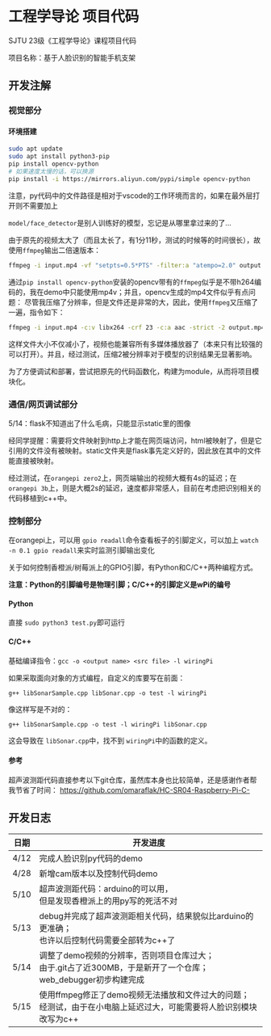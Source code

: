 # 工程学导论 项目代码

SJTU 23级《工程学导论》课程项目代码

项目名称：基于人脸识别的智能手机支架

## 开发注解

### 视觉部分

#### 环境搭建

``` bash
sudo apt update
sudo apt install python3-pip
pip install opencv-python 
# 如果速度太慢的话，可以换源
pip install -i https://mirrors.aliyun.com/pypi/simple opencv-python
```

注意，py代码中的文件路径是相对于vscode的工作环境而言的，如果在最外层打开则不需要加上

`model/face_detector`是别人训练好的模型，忘记是从哪里拿过来的了...

由于原先的视频太大了（而且太长了，有1分11秒，测试的时候等的时间很长），故使用`ffmpeg`输出二倍速版本：
``` bash
ffmpeg -i input.mp4 -vf "setpts=0.5*PTS" -filter:a "atempo=2.0" output.mp4
```

通过`pip install opencv-python`安装的opencv带有的`ffmpeg`似乎是不带h264编码的，我在demo中只能使用mp4v；并且，opencv生成的mp4文件似乎有点问题：
尽管我压缩了分辨率，但是文件还是非常的大，因此，使用`ffmpeg`又压缩了一遍，指令如下：

``` bash
ffmpeg -i input.mp4 -c:v libx264 -crf 23 -c:a aac -strict -2 output.mp4
```
这样文件大小不仅减小了，视频也能兼容所有多媒体播放器了（本来只有比较强的可以打开）。并且，经过测试，压缩2被分辨率对于模型的识别结果无显著影响。

为了方便调试和部署，尝试把原先的代码函数化，构建为module，从而将项目模块化。


### 通信/网页调试部分
5/14：flask不知道出了什么毛病，只能显示static里的图像

经同学提醒：需要将文件映射到http上才能在网页端访问，html被映射了，但是它引用的文件没有被映射。static文件夹是flask事先定义好的，因此放在其中的文件能直接被映射。

经过测试，在`orangepi zero2`上，网页端输出的视频大概有4s的延迟；在`orangepi 3b`上，则是大概2s的延迟，速度都非常感人，目前在考虑把识别相关的代码移植到c++中。

### 控制部分

在orangepi上，可以用 `gpio readall`命令查看板子的引脚定义，可以加上 `watch -n 0.1 gpio readall`来实时监测引脚输出变化

关于如何控制香橙派/树莓派上的GPIO引脚，有Python和C/C++两种编程方式。

**注意：Python的引脚编号是物理引脚；C/C++的引脚定义是wPi的编号**

#### Python

直接 `sudo python3 test.py`即可运行

#### C/C++

基础编译指令：`gcc -o <output name> <src file> -l wiringPi`

如果采取面向对象的方式编程，自定义的库要写在前面：

`g++ libSonarSample.cpp libSonar.cpp -o test -l wiringPi`

像这样写是不对的：

`g++ libSonarSample.cpp -o test -l wiringPi libSonar.cpp`

这会导致在 `libSonar.cpp`中，找不到 `wiringPi`中的函数的定义。

#### 参考

超声波测距代码直接参考以下git仓库，虽然库本身也比较简单，还是感谢作者帮我节省了时间：
https://github.com/omaraflak/HC-SR04-Raspberry-Pi-C-

## 开发日志

| 日期 | 开发进度                                                                                           |
| ---- | -------------------------------------------------------------------------------------------------- |
| 4/12 | 完成人脸识别py代码的demo                                                                           |
| 4/28 | 新增cam版本以及控制代码demo                                                                        |
| 5/10 | 超声波测距代码：arduino的可以用，<br />但是发现香橙派上的用py写的死活不对                          |
| 5/13 | debug并完成了超声波测距相关代码，结果貌似比arduino的更准确；<br />也许以后控制代码需要全部转为c++了 |
| 5/14 | 调整了demo视频的分辨率，否则项目仓库过大；<br />由于.git占了近300MB，于是新开了一个仓库；<br />web_debugger初步构建完成 |
| 5/15 | 使用ffmpeg修正了demo视频无法播放和文件过大的问题；<br />经测试，由于在小电脑上延迟过大，可能需要将人脸识别模块改写为c++ |
